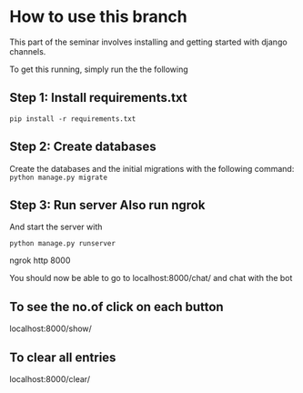 

# How to use this branch

This part of the seminar involves installing and getting started with django channels.

To get this running, simply run the  the following 

## Step 1: Install requirements.txt

`pip install -r requirements.txt`

## Step 2: Create databases

Create the databases and the initial migrations with the following command:
`python manage.py migrate`

## Step 3: Run server Also run ngrok

And start the server with 

`python manage.py runserver`

  ngrok http 8000

You should now be able to go to localhost:8000/chat/ and chat with the bot

## To see the no.of click on each button

localhost:8000/show/

## To clear all entries

localhost:8000/clear/




